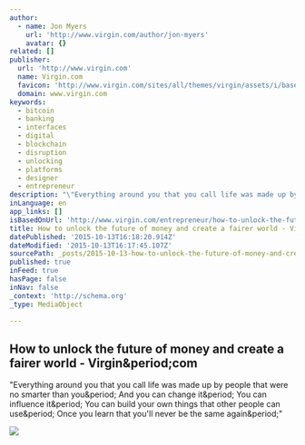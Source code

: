 ```yaml
---
author:
  - name: Jon Myers
    url: 'http://www.virgin.com/author/jon-myers'
    avatar: {}
related: []
publisher:
  url: 'http://www.virgin.com'
  name: Virgin.com
  favicon: 'http://www.virgin.com/sites/all/themes/virgin/assets/i/base/favicon.ico?v=1440570449'
  domain: www.virgin.com
keywords:
  - bitcoin
  - banking
  - interfaces
  - digital
  - blockchain
  - disruption
  - unlocking
  - platforms
  - designer
  - entrepreneur
description: "\"Everything around you that you call life was made up by people that were no smarter than you. And you can change it. You can influence it. You can build your own things that other people can use. Once you learn that you'll never be the same again.\""
inLanguage: en
app_links: []
isBasedOnUrl: 'http://www.virgin.com/entrepreneur/how-to-unlock-the-future-of-money-and-create-a-fairer-world'
title: How to unlock the future of money and create a fairer world - Virgin.com
datePublished: '2015-10-13T16:18:20.914Z'
dateModified: '2015-10-13T16:17:45.107Z'
sourcePath: _posts/2015-10-13-how-to-unlock-the-future-of-money-and-create-a-fairer-world.md
published: true
inFeed: true
hasPage: false
inNav: false
_context: 'http://schema.org'
_type: MediaObject

---
```

<article style=""><h1>How to unlock the future of money and create a fairer world - Virgin&amp;period;com</h1><p>"Everything around you that you call life was made up by people that were no smarter than you&amp;period; And you can change it&amp;period; You can influence it&amp;period; You can build your own things that other people can use&amp;period; Once you learn that you'll never be the same again&amp;period;"</p><img src="http://www.virgin.com/sites/default/files/Articles/Getty/banknew_one_getty.jpg" /></article>